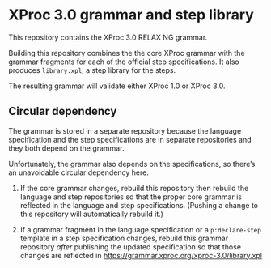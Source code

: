 # XProc 3.0 grammar and step library

This repository contains the XProc 3.0 RELAX NG grammar.

Building this repository combines the the core XProc grammar with the
grammar fragments for each of the official step specifications. It
also produces `library.xpl`, a step library for the steps.

The resulting grammar will validate either XProc 1.0 or XProc 3.0.

## Circular dependency

The grammar is stored in a separate repository because the language
specification and the step specifications are in separate repositories
and they both depend on the grammar.

Unfortunately, the grammar also depends on the specifications, so
there’s an unavoidable circular dependency here.

1. If the core grammar changes, rebuild this repository then rebuild
   the language and step repositories so that the proper core grammar
   is reflected in the language and step specifications. (Pushing a change
   to this repository will automatically rebuild it.)
    
2. If a grammar fragment in the language specification or a
   `p:declare-step` template in a step specification changes, rebuild
   this grammar repository _after_ publishing the updated specification
   so that those changes are reflected in
   https://grammar.xproc.org/xproc-3.0/library.xpl
